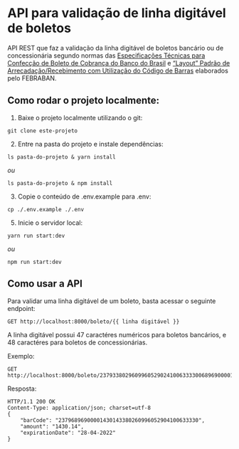 # API para validação de linha digitável de boletos

API REST que faz a validação da linha digitável de boletos bancário ou de concessionária segundo normas das [Especificações Técnicas para Confecção de Boleto de Cobrança do Banco do Brasil](https://storage.googleapis.com/slite-api-files-production/files/b8def5e9-f732-4749-88ea-25270cb71c4d/Titulo.pdf) e [“Layout” Padrão de Arrecadação/Recebimento com Utilização do Código de Barras](https://storage.googleapis.com/slite-api-files-production/files/222c4ec7-9056-4149-aa42-e66b135f523a/Convenio.pdf) elaborados pelo FEBRABAN.


## Como rodar o projeto localmente:

1. Baixe o projeto localmente utilizando o git:
```
git clone este-projeto
```
2. Entre na pasta do projeto e instale dependências:
```
ls pasta-do-projeto & yarn install
```
*ou*
```
ls pasta-do-projeto & npm install
```
3. Copie o conteúdo de .env.example para .env:
```
cp ./.env.example ./.env
```
5. Inicie o servidor local:
```
yarn run start:dev
```
*ou*
```
npm run start:dev
```

## Como usar a API

Para validar uma linha digitável de um boleto, basta acessar o seguinte endpoint:
```
GET http://localhost:8000/boleto/{{ linha digitável }}
```
A linha digitável possui 47 caractéres numéricos para boletos bancários, e 48 caractéres para boletos de concessionárias.

Exemplo:
```
GET http://localhost:8000/boleto/23793380296099605290241006333300689690000143014
```
Resposta:
```
HTTP/1.1 200 OK
Content-Type: application/json; charset=utf-8
{
	"barCode": "23796896900001430143380260996052904100633330",
	"amount": "1430.14",
	"expirationDate": "28-04-2022"
}
```
